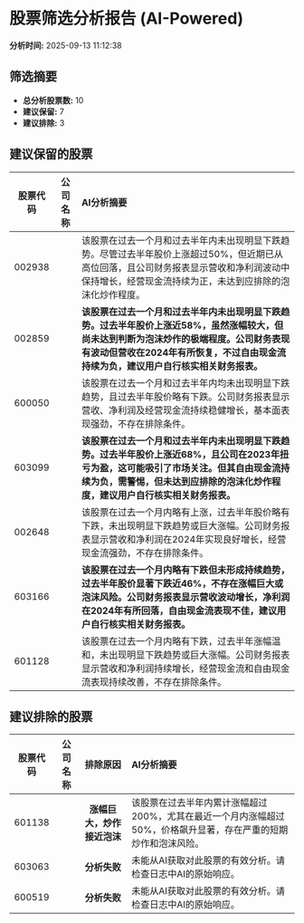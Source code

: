 # 股票筛选分析报告 (AI-Powered)

**分析时间:** 2025-09-13 11:12:38

## 筛选摘要

- **总分析股票数:** 10
- **建议保留:** 7
- **建议排除:** 3

## 建议保留的股票

| 股票代码 | 公司名称 | AI分析摘要 |
|:---:|:---:|:---|
| 002938 |  | 该股票在过去一个月和过去半年内未出现明显下跌趋势。尽管过去半年股价上涨超过50%，但近期已从高位回落，且公司财务报表显示营收和净利润波动中保持增长，经营现金流持续为正，未达到应排除的泡沫化炒作程度。 |
| 002859 |  | **该股票在过去一个月和过去半年内未出现明显下跌趋势。过去半年股价上涨近58%，虽然涨幅较大，但尚未达到判断为泡沫炒作的极端程度。公司财务表现有波动但营收在2024年有所恢复，不过自由现金流持续为负，建议用户自行核实相关财务报表。** |
| 600050 |  | 该股票在过去一个月和过去半年内均未出现明显下跌趋势，且过去半年股价略有下跌。公司财务报表显示营收、净利润及经营现金流持续稳健增长，基本面表现强劲，不存在排除条件。 |
| 603099 |  | **该股票在过去一个月和过去半年内未出现明显下跌趋势。过去半年股价上涨近68%，且公司在2023年扭亏为盈，这可能吸引了市场关注。但其自由现金流持续为负，需警惕，但未达到应排除的泡沫化炒作程度，建议用户自行核实相关财务报表。** |
| 002648 |  | 该股票在过去一个月内略有上涨，过去半年股价略有下跌，未出现明显下跌趋势或巨大涨幅。公司财务报表显示营收和净利润在2024年实现良好增长，经营现金流强劲，不存在排除条件。 |
| 603166 |  | **该股票在过去一个月内略有下跌但未形成持续趋势，过去半年股价显著下跌近46%，不存在涨幅巨大或泡沫风险。公司财务报表显示营收波动增长，净利润在2024年有所回落，自由现金流表现不佳，建议用户自行核实相关财务报表。** |
| 601128 |  | 该股票在过去一个月内略有下跌，过去半年涨幅温和，未出现明显下跌趋势或巨大涨幅。公司财务报表显示营收和净利润持续增长，经营现金流和自由现金流表现持续改善，不存在排除条件。 |

## 建议排除的股票

| 股票代码 | 公司名称 | 排除原因 | AI分析摘要 |
|:---:|:---:|:---:|:---|
| 601138 |  | **涨幅巨大，炒作接近泡沫** | 该股票在过去半年内累计涨幅超过200%，尤其在最近一个月内涨幅超过50%，价格飙升显著，存在严重的短期炒作和泡沫风险。 |
| 603063 |  | **分析失败** | 未能从AI获取对此股票的有效分析。请检查日志中AI的原始响应。 |
| 600519 |  | **分析失败** | 未能从AI获取对此股票的有效分析。请检查日志中AI的原始响应。 |
